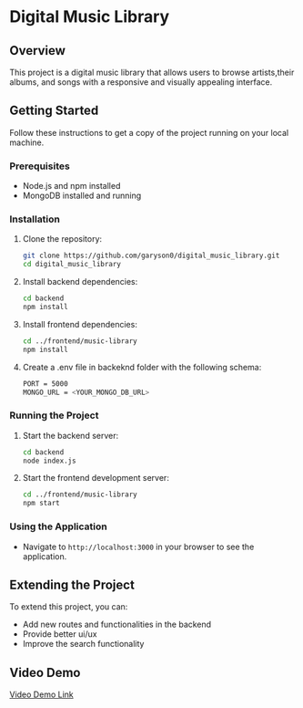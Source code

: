 # Digital Music Library

## Overview

This project is a digital music library that allows users to browse artists,their albums, and songs with a responsive and visually appealing interface.

## Getting Started

Follow these instructions to get a copy of the project running on your local machine.

### Prerequisites

- Node.js and npm installed
- MongoDB installed and running

### Installation

1. Clone the repository:

   ```bash
   git clone https://github.com/garyson0/digital_music_library.git
   cd digital_music_library
   ```

2. Install backend dependencies:

   ```bash
   cd backend
   npm install
   ```

3. Install frontend dependencies:

   ```bash
   cd ../frontend/music-library
   npm install
   ```

4. Create a .env file in backeknd folder with the following schema:
   ```bash
   PORT = 5000
   MONGO_URL = <YOUR_MONGO_DB_URL>
   ```

### Running the Project

1. Start the backend server:

   ```bash
   cd backend
   node index.js
   ```

2. Start the frontend development server:
   ```bash
   cd ../frontend/music-library
   npm start
   ```

### Using the Application

- Navigate to `http://localhost:3000` in your browser to see the application.

## Extending the Project

To extend this project, you can:

- Add new routes and functionalities in the backend
- Provide better ui/ux
- Improve the search functionality

## Video Demo

[Video Demo Link](#)
